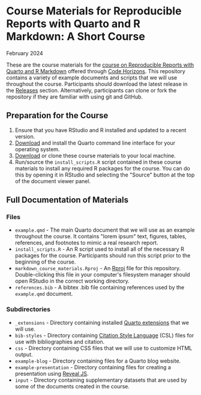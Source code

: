 # Course Materials for Reproducible Reports with Quarto and R Markdown: A Short Course

February 2024

These are the course materials for the [course on Reproducible Reports with Quarto and R Markdown](https://codehorizons.com/Seminars/reproducible-reports-with-quarto-and-r-markdown/) offered through [Code Horizons](https://codehorizons.com/). This repository contains a variety of example documents and scripts that we will use throughout the course. Participants should download the latest release in the [Releases](https://github.com/AaronGullickson/markdown_course_materials/releases) section. Alternatively, participants can clone or fork the repository if they are familiar with using git and GitHub.

## Preparation for the Course

1. Ensure that you have RStudio and R installed and updated to a recent version. 
2. [Download](https://quarto.org/docs/get-started/) and install the Quarto command line interface for your operating system.
3. [Download](https://github.com/AaronGullickson/markdown_course_materials/releases) or clone these course materials to your local machine.
4. Run/source the `install_scripts.R` script contained in these course materials to install any required R packages for the course. You can do this by opening it in RStudio and selecting the "Source" button at the top of the document viewer panel.

## Full Documentation of Materials

### Files

- `example.qmd` - The main Quarto document that we will use as an example throughout the course. It contains "lorem ipsum" text, figures, tables, references, and footnotes to mimic a real research report.
- `install_scripts.R` - An R script used to install all of the necessary R packages for the course. Participants should run this script prior to the beginning of the course.
- `markdown_course_materials.Rproj` - An [Rproj](https://support.rstudio.com/hc/en-us/articles/200526207-Using-RStudio-Projects) file for this repository. Double-clicking this file in your computer's filesystem manager should open RStudio in the correct working directory.
- `references.bib` - A bibtex .bib file containing references used by the `example.qmd` document.

### Subdirectories

- `_extensions` - Directory containing installed [Quarto extensions](https://quarto.org/docs/extensions/) that we will use.
- `bib-styles` - Directory containing [Citation Style Language](https://citationstyles.org/) (CSL) files for use with bibliographies and citation.
- `css` - Directory containing CSS files that we will use to customize HTML output.
- `example-blog` - Directory containing files for a Quarto blog website.
- `example-presentation` - Directory containing files for creating a presentation using [Reveal JS](https://revealjs.com/).
- `input` - Directory containing supplementary datasets that are used by some of the documents created in the course.
